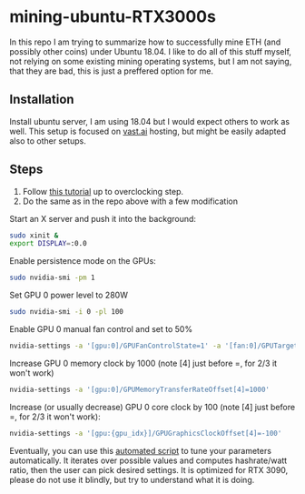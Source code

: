 # mining-ubuntu-RTX3000s
In this repo I am trying to summarize how to successfully mine ETH (and possibly other coins) under Ubuntu 18.04. I like to do all of this stuff myself, not relying on some existing mining operating systems, but I am not saying, that they are bad, this is just a preffered option for me.

## Installation
Install ubuntu server, I am using 18.04 but I would expect others to work as well.
This setup is focused on [vast.ai](www.vast.ai) hosting, but might be easily adapted also to other setups.

## Steps
1.  Follow [this tutorial](https://gist.github.com/streslab/c51e09ca0e44c79910a4bd26b924eccd) up to overclocking step.
2.  Do the same as in the repo above with a few modification

Start an X server and push it into the background:
```bash
sudo xinit &
export DISPLAY=:0.0
```

Enable persistence mode on the GPUs:
```bash
sudo nvidia-smi -pm 1
```
Set GPU 0 power level to 280W
```bash
sudo nvidia-smi -i 0 -pl 100
```
Enable GPU 0 manual fan control and set to 50%
```bash
nvidia-settings -a '[gpu:0]/GPUFanControlState=1' -a '[fan:0]/GPUTargetFanSpeed=50'
```
Increase GPU 0 memory clock by 1000 (note \[4\] just before =, for 2/3 it won't work) 
```bash
nvidia-settings -a '[gpu:0]/GPUMemoryTransferRateOffset[4]=1000'
```
Increase (or usually decrease) GPU 0 core clock by 100 (note \[4\] just before =, for 2/3 it won't work):
```bash
nvidia-settings -a '[gpu:{gpu_idx}]/GPUGraphicsClockOffset[4]=-100'
```

Eventually, you can use this [automated script](https://github.com/Jamiroquai88/mining-ubuntu-RTX3000s/blob/main/tune_hr.py) to tune your parameters automatically. It iterates over possible values and computes hashrate/watt ratio, then the user can pick desired settings. It is optimized for RTX 3090, please do not use it blindly, but try to understand what it is doing. 


